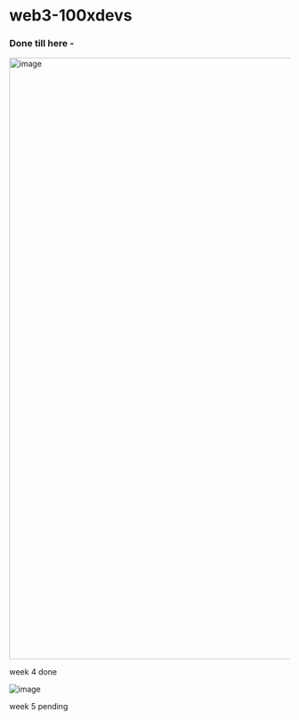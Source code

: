 # web3-100xdevs


### Done till here -
<img width="1080" alt="image" src="https://github.com/user-attachments/assets/ad70514a-3895-4c63-8586-9c8ccc225e63">

week 4 done

![image](https://github.com/user-attachments/assets/3d0cfa2b-47a8-431b-abf8-090fcb7b147c)


week 5 pending 


